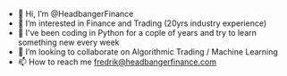 - 👋 Hi, I’m @HeadbangerFinance
- 👀 I’m interested in Finance and Trading (20yrs industry experience)
- 🌱 I've been coding in Python for a cople of years and try to learn something new every week
- 💞️ I’m looking to collaborate on Algorithmic Trading / Machine Learning
- 📫 How to reach me fredrik@headbangerfinance.com

<!---
HeadbangerFinance/HeadbangerFinance is a ✨ special ✨ repository because its `README.md` (this file) appears on your GitHub profile.
You can click the Preview link to take a look at your changes.
--->
